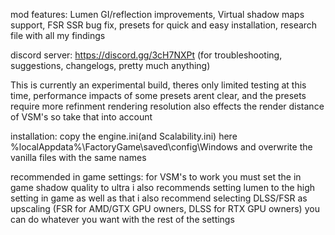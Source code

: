 mod features: Lumen GI/reflection improvements, Virtual shadow maps support, FSR SSR bug fix, presets for quick and easy installation, research file with all my findings

discord server: https://discord.gg/3cH7NXPt (for troubleshooting, suggestions, changelogs, pretty much anything)

This is currently an experimental build, theres only limited testing at this time, performance impacts of some presets arent clear, and the presets require more refinment
rendering resolution also effects the render distance of VSM's so take that into account 

installation:
copy the engine.ini(and Scalability.ini) here %localAppdata%\FactoryGame\saved\config\Windows and overwrite the vanilla files with the same names

recommended in game settings:
for VSM's to work you must set the in game shadow quality to ultra
i also recommends setting lumen to the high setting in game
as well as that i also recommend selecting DLSS/FSR as upscaling (FSR for AMD/GTX GPU owners, DLSS for RTX GPU owners)
you can do whatever you want with the rest of the settings
